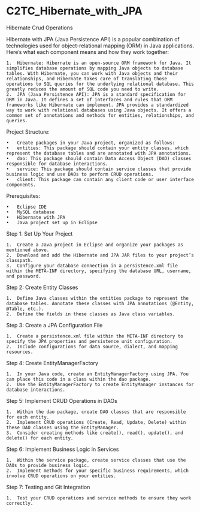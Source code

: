 # C2TC_Hibernate_with_JPA
Hibernate Crud Operations

Hibernate with JPA (Java Persistence API) is a popular combination of technologies used for object-relational mapping (ORM) in Java applications. Here’s what each component means and how they work together:

	1.	Hibernate: Hibernate is an open-source ORM framework for Java. It simplifies database operations by mapping Java objects to database tables. With Hibernate, you can work with Java objects and their relationships, and Hibernate takes care of translating those operations to SQL queries for the underlying relational database. This greatly reduces the amount of SQL code you need to write.
	2.	JPA (Java Persistence API): JPA is a standard specification for ORM in Java. It defines a set of interfaces and rules that ORM frameworks like Hibernate can implement. JPA provides a standardized way to work with relational databases using Java objects. It offers a common set of annotations and methods for entities, relationships, and queries.

 Project Structure:

	•	Create packages in your Java project, organized as follows:
	•	entities: This package should contain your entity classes, which represent the database tables and are annotated with JPA annotations.
	•	dao: This package should contain Data Access Object (DAO) classes responsible for database interactions.
	•	service: This package should contain service classes that provide business logic and use DAOs to perform CRUD operations.
	•	client: This package can contain any client code or user interface components.

Prerequisites:

	•	Eclipse IDE
	•	MySQL database
	•	Hibernate with JPA
	•	Java project set up in Eclipse

Step 1: Set Up Your Project

	1.	Create a Java project in Eclipse and organize your packages as mentioned above.
	2.	Download and add the Hibernate and JPA JAR files to your project’s classpath.
	3.	Configure your database connection in a persistence.xml file within the META-INF directory, specifying the database URL, username, and password.

Step 2: Create Entity Classes

	1.	Define Java classes within the entities package to represent the database tables. Annotate these classes with JPA annotations (@Entity, @Table, etc.).
	2.	Define the fields in these classes as Java class variables.

Step 3: Create a JPA Configuration File

	1.	Create a persistence.xml file within the META-INF directory to specify the JPA properties and persistence unit configuration.
	2.	Include configurations for data source, dialect, and mapping resources.

Step 4: Create EntityManagerFactory

	1.	In your Java code, create an EntityManagerFactory using JPA. You can place this code in a class within the dao package.
	2.	Use the EntityManagerFactory to create EntityManager instances for database interactions.

Step 5: Implement CRUD Operations in DAOs

	1.	Within the dao package, create DAO classes that are responsible for each entity.
	2.	Implement CRUD operations (Create, Read, Update, Delete) within these DAO classes using the EntityManager.
	3.	Consider creating methods like create(), read(), update(), and delete() for each entity.

Step 6: Implement Business Logic in Services

	1.	Within the service package, create service classes that use the DAOs to provide business logic.
	2.	Implement methods for your specific business requirements, which involve CRUD operations on your entities.

 Step 7: Testing and Git Integration

	1.	Test your CRUD operations and service methods to ensure they work correctly.
